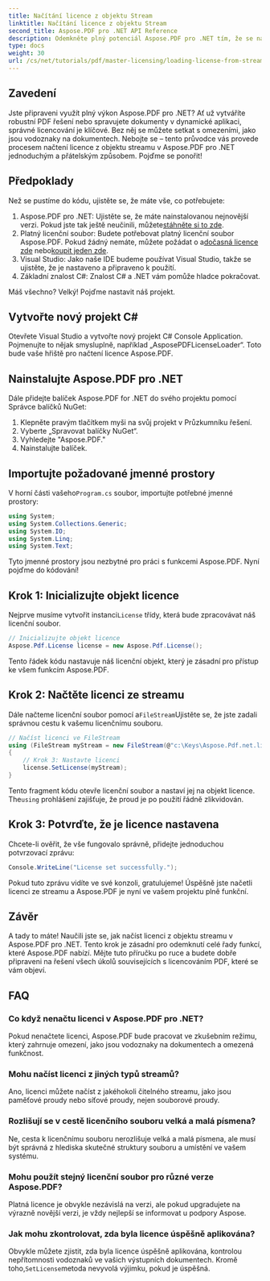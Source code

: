 ```yaml
---
title: Načítání licence z objektu Stream
linktitle: Načítání licence z objektu Stream
second_title: Aspose.PDF pro .NET API Reference
description: Odemkněte plný potenciál Aspose.PDF pro .NET tím, že se naučíte, jak načíst licenci ze streamu. Tento komplexní průvodce poskytuje podrobné pokyny.
type: docs
weight: 30
url: /cs/net/tutorials/pdf/master-licensing/loading-license-from-stream-object/
---
```

## Zavedení

Jste připraveni využít plný výkon Aspose.PDF pro .NET? Ať už vytváříte robustní PDF řešení nebo spravujete dokumenty v dynamické aplikaci, správné licencování je klíčové. Bez něj se můžete setkat s omezeními, jako jsou vodoznaky na dokumentech. Nebojte se – tento průvodce vás provede procesem načtení licence z objektu streamu v Aspose.PDF pro .NET jednoduchým a přátelským způsobem. Pojďme se ponořit!

## Předpoklady

Než se pustíme do kódu, ujistěte se, že máte vše, co potřebujete:

1.  Aspose.PDF pro .NET: Ujistěte se, že máte nainstalovanou nejnovější verzi. Pokud jste tak ještě neučinili, můžete[stáhněte si to zde](https://releases.aspose.com/pdf/net/).
2.  Platný licenční soubor: Budete potřebovat platný licenční soubor Aspose.PDF. Pokud žádný nemáte, můžete požádat o a[dočasná licence zde](https://purchase.aspose.com/temporary-license/) nebo[koupit jeden zde](https://purchase.aspose.com/buy).
3. Visual Studio: Jako naše IDE budeme používat Visual Studio, takže se ujistěte, že je nastaveno a připraveno k použití.
4. Základní znalost C#: Znalost C# a .NET vám pomůže hladce pokračovat.

Máš všechno? Velký! Pojďme nastavit náš projekt.

## Vytvořte nový projekt C#

Otevřete Visual Studio a vytvořte nový projekt C# Console Application. Pojmenujte to nějak smysluplně, například „AsposePDFLicenseLoader“. Toto bude vaše hřiště pro načtení licence Aspose.PDF.

## Nainstalujte Aspose.PDF pro .NET

Dále přidejte balíček Aspose.PDF for .NET do svého projektu pomocí Správce balíčků NuGet:

1. Klepněte pravým tlačítkem myši na svůj projekt v Průzkumníku řešení.
2. Vyberte „Spravovat balíčky NuGet“.
3. Vyhledejte "Aspose.PDF."
4. Nainstalujte balíček.

## Importujte požadované jmenné prostory

 V horní části vašeho`Program.cs` soubor, importujte potřebné jmenné prostory:

```csharp
using System;
using System.Collections.Generic;
using System.IO;
using System.Linq;
using System.Text;
```

Tyto jmenné prostory jsou nezbytné pro práci s funkcemi Aspose.PDF. Nyní pojďme do kódování!

## Krok 1: Inicializujte objekt licence

 Nejprve musíme vytvořit instanci`License` třídy, která bude zpracovávat náš licenční soubor.

```csharp
// Inicializujte objekt licence
Aspose.Pdf.License license = new Aspose.Pdf.License();
```

Tento řádek kódu nastavuje náš licenční objekt, který je zásadní pro přístup ke všem funkcím Aspose.PDF.

## Krok 2: Načtěte licenci ze streamu

 Dále načteme licenční soubor pomocí a`FileStream`Ujistěte se, že jste zadali správnou cestu k vašemu licenčnímu souboru.

```csharp
// Načíst licenci ve FileStream
using (FileStream myStream = new FileStream(@"c:\Keys\Aspose.Pdf.net.lic", FileMode.Open))
{
    // Krok 3: Nastavte licenci
    license.SetLicense(myStream);
}
```

 Tento fragment kódu otevře licenční soubor a nastaví jej na objekt licence. The`using` prohlášení zajišťuje, že proud je po použití řádně zlikvidován.

## Krok 3: Potvrďte, že je licence nastavena

Chcete-li ověřit, že vše fungovalo správně, přidejte jednoduchou potvrzovací zprávu:

```csharp
Console.WriteLine("License set successfully.");
```

Pokud tuto zprávu vidíte ve své konzoli, gratulujeme! Úspěšně jste načetli licenci ze streamu a Aspose.PDF je nyní ve vašem projektu plně funkční.

## Závěr

A tady to máte! Naučili jste se, jak načíst licenci z objektu streamu v Aspose.PDF pro .NET. Tento krok je zásadní pro odemknutí celé řady funkcí, které Aspose.PDF nabízí. Mějte tuto příručku po ruce a budete dobře připraveni na řešení všech úkolů souvisejících s licencováním PDF, které se vám objeví.

## FAQ

### Co když nenačtu licenci v Aspose.PDF pro .NET?  
Pokud nenačtete licenci, Aspose.PDF bude pracovat ve zkušebním režimu, který zahrnuje omezení, jako jsou vodoznaky na dokumentech a omezená funkčnost.

### Mohu načíst licenci z jiných typů streamů?  
Ano, licenci můžete načíst z jakéhokoli čitelného streamu, jako jsou paměťové proudy nebo síťové proudy, nejen souborové proudy.

### Rozlišují se v cestě licenčního souboru velká a malá písmena?  
Ne, cesta k licenčnímu souboru nerozlišuje velká a malá písmena, ale musí být správná z hlediska skutečné struktury souboru a umístění ve vašem systému.

### Mohu použít stejný licenční soubor pro různé verze Aspose.PDF?  
Platná licence je obvykle nezávislá na verzi, ale pokud upgradujete na výrazně novější verzi, je vždy nejlepší se informovat u podpory Aspose.

### Jak mohu zkontrolovat, zda byla licence úspěšně aplikována?  
 Obvykle můžete zjistit, zda byla licence úspěšně aplikována, kontrolou nepřítomnosti vodoznaků ve vašich výstupních dokumentech. Kromě toho,`SetLicense`metoda nevyvolá výjimku, pokud je úspěšná.
